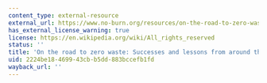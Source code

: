 ```yaml
---
content_type: external-resource
external_url: https://www.no-burn.org/resources/on-the-road-to-zero-waste-successes-and-lessons-from-around-the-world/
has_external_license_warning: true
license: https://en.wikipedia.org/wiki/All_rights_reserved
status: ''
title: 'On the road to zero waste: Successes and lessons from around the world'
uid: 2224be18-4699-43cb-b5dd-883bccefb1fd
wayback_url: ''
---
```

